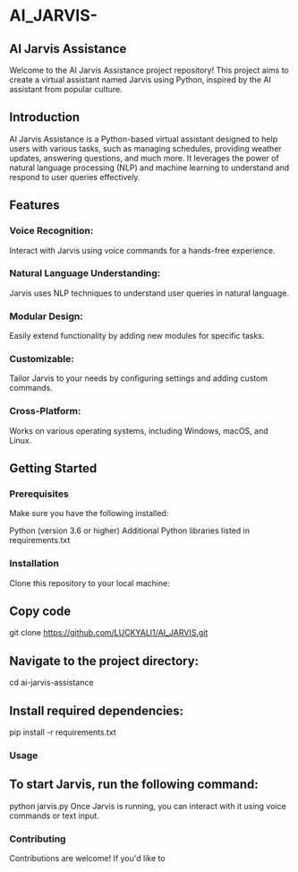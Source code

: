 # AI_JARVIS-

## AI Jarvis Assistance
Welcome to the AI Jarvis Assistance project repository! This project aims to create a virtual assistant named Jarvis using Python, inspired by the AI assistant from popular culture.

## Introduction
AI Jarvis Assistance is a Python-based virtual assistant designed to help users with various tasks, such as managing schedules, providing weather updates, answering questions, and much more. It leverages the power of natural language processing (NLP) and machine learning to understand and respond to user queries effectively.

## Features
### Voice Recognition: 
Interact with Jarvis using voice commands for a hands-free experience.
### Natural Language Understanding: 
Jarvis uses NLP techniques to understand user queries in natural language.
### Modular Design:
Easily extend functionality by adding new modules for specific tasks.
### Customizable:
Tailor Jarvis to your needs by configuring settings and adding custom commands.
### Cross-Platform:
Works on various operating systems, including Windows, macOS, and Linux.
##  Getting Started
### Prerequisites
Make sure you have the following installed:

Python (version 3.6 or higher)
Additional Python libraries listed in requirements.txt

### Installation
Clone this repository to your local machine:

## Copy code
git clone https://github.com/LUCKYALI1/AI_JARVIS.git
## Navigate to the project directory:

cd ai-jarvis-assistance

## Install required dependencies:

pip install -r requirements.txt
### Usage
## To start Jarvis, run the following command:
python jarvis.py
Once Jarvis is running, you can interact with it using voice commands or text input.

### Contributing
Contributions are welcome! If you'd like to
